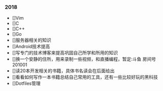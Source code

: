 ### 2018
- []Vim
- []C
- []C++
- []Go
- []服务器相关的知识
- []Android技术提高
- []写专门的技术博客来提高巩固自己所学和所用的知识
- []换一个安静的住所，用来录制一些视频，和直播编程，暂定:斗鱼 房间号201001
- []读20本开发相关的书籍，具体书名读会在后面给出
- []看看如何写作一本书籍总结自己常用的工具，还有一些比较好玩的黑科技
- []Dotfiles管理

